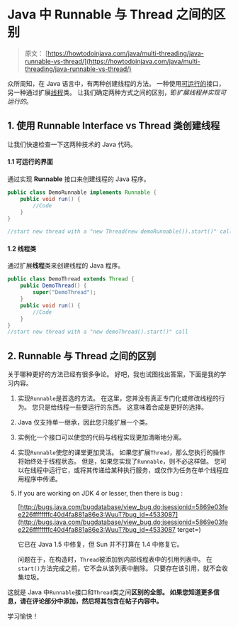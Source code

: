 # Java 中 Runnable 与 Thread 之间的区别

> 原文： [https://howtodoinjava.com/java/multi-threading/java-runnable-vs-thread/](https://howtodoinjava.com/java/multi-threading/java-runnable-vs-thread/)

众所周知，在 Java 语言中，有两种创建线程的方法。 一种使用[可运行的](https://docs.oracle.com/javase/8/docs/api/java/lang/Runnable.html)接口，另一种通过扩展[线程](https://docs.oracle.com/javase/8/docs/api/java/lang/Thread.html)类。 让我们确定两种方式之间的区别，即*扩展线程并实现可运行的*。

## 1\. 使用 Runnable Interface vs Thread 类创建线程

让我们快速检查一下这两种技术的 Java 代码。

#### 1.1 可运行的界面

通过实现 **Runnable** 接口来创建线程的 Java 程序。

```java
public class DemoRunnable implements Runnable {
    public void run() {
    	//Code
    }
}

//start new thread with a "new Thread(new demoRunnable()).start()" call

```

#### 1.2 线程类

通过扩展**线程**类来创建线程的 Java 程序。

```java
public class DemoThread extends Thread {
    public DemoThread() {
    	super("DemoThread");
    }
    public void run() {
    	//Code
    }
}
//start new thread with a "new demoThread().start()" call

```

## 2\. Runnable 与 Thread 之间的区别

关于哪种更好的方法已经有很多争论。 好吧，我也试图找出答案，下面是我的学习内容。

1.  实现`Runnable`是首选的方法。 在这里，您并没有真正专门化或修改线程的行为。 您只是给线程一些要运行的东西。 这意味着合成是更好的选择。
2.  Java 仅支持单一继承，因此您只能扩展一个类。
3.  实例化一个接口可以使您的代码与线程实现更加清晰地分离。
4.  实现`Runnable`使您的课堂更加灵活。 如果您扩展`Thread`，那么您执行的操作将始终处于线程状态。 但是，如果您实现了`Runnable`，则不必这样做。 您可以在线程中运行它，或将其传递给某种执行服务，或仅作为任务在单个线程应用程序中传递。
5.  If you are working on JDK 4 or lesser, then there is bug :

    [http://bugs.java.com/bugdatabase/view_bug.do;jsessionid=5869e03fee226ffffffffc40d4fa881a86e3:WuuT?bug_id=4533087](http://bugs.java.com/bugdatabase/view_bug.do;jsessionid=5869e03fee226ffffffffc40d4fa881a86e3:WuuT?bug_id=4533087 terget=)

    它已在 Java 1.5 中修复，但 Sun 并不打算在 1.4 中修复它。

    问题在于，在构造时，`Thread`被添加到内部线程表中的引用列表中。 在`start()`方法完成之前，它不会从该列表中删除。 只要存在该引用，就不会收集垃圾。

这就是 Java 中`Runnable`接口和`Thread`类之间**区别的全部。 如果您知道更多信息，请在评论部分中添加，然后将其包含在帖子内容中。**

学习愉快！